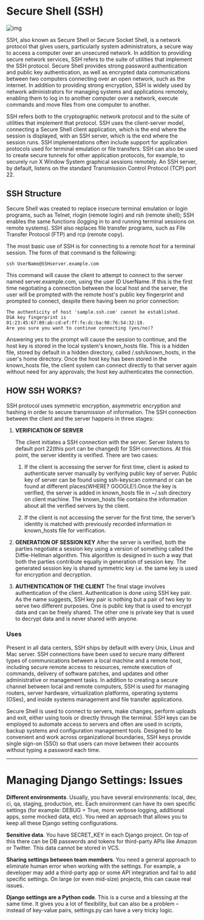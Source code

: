 # Secure Shell (SSH)

![img](https://miro.medium.com/max/875/1*ZItMQX9ycwTOsqNZ9yvSog.jpeg)

SSH, also known as Secure Shell or Secure Socket Shell, is a network protocol that gives users, particularly system administrators, a secure way to access a computer over an unsecured network. In addition to providing secure network services, SSH refers to the suite of utilities that implement the SSH protocol. Secure Shell provides strong password authentication and public key authentication, as well as encrypted data communications between two computers connecting over an open network, such as the internet. In addition to providing strong encryption, SSH is widely used by network administrators for managing systems and applications remotely, enabling them to log in to another computer over a network, execute commands and move files from one computer to another.

SSH refers both to the cryptographic network protocol and to the suite of utilities that implement that protocol. SSH uses the client-server model, connecting a Secure Shell client application, which is the end where the session is displayed, with an SSH server, which is the end where the session runs. SSH implementations often include support for application protocols used for terminal emulation or file transfers. SSH can also be used to create secure tunnels for other application protocols, for example, to securely run X Window System graphical sessions remotely. An SSH server, by default, listens on the standard Transmission Control Protocol (TCP) port 22.

## SSH Structure

Secure Shell was created to replace insecure terminal emulation or login programs, such as Telnet, rlogin (remote login) and rsh (remote shell); SSH enables the same functions (logging in to and running terminal sessions on remote systems). SSH also replaces file transfer programs, such as File Transfer Protocol (FTP) and rcp (remote copy).

The most basic use of SSH is for connecting to a remote host for a terminal session. The form of that command is the following:

    ssh UserName@SSHserver.example.com

This command will cause the client to attempt to connect to the server named server.example.com, using the user ID UserName. If this is the first time negotiating a connection between the local host and the server, the user will be prompted with the remote host's public key fingerprint and prompted to connect, despite there having been no prior connection:

    The authenticity of host 'sample.ssh.com' cannot be established.
    DSA key fingerprint is 01:23:45:67:89:ab:cd:ef:ff:fe:dc:ba:98:76:54:32:10.
    Are you sure you want to continue connecting (yes/no)?


Answering yes to the prompt will cause the session to continue, and the host key is stored in the local system's known_hosts file. This is a hidden file, stored by default in a hidden directory, called /.ssh/known_hosts, in the user's home directory. Once the host key has been stored in the known_hosts file, the client system can connect directly to that server again without need for any approvals; the host key authenticates the connection.

## HOW SSH WORKS?

SSH protocol uses symmetric encryption, asymmetric encryption and hashing in order to secure transmission of information. The SSH connection between the client and the server happens in three stages:



1. **VERIFICATION OF SERVER**

   The client initiates a SSH connection with the    server. Server listens to default port 22(this port    can be changed) for SSH connections. At this point,    the server identity is verified. There are two    cases:
   1. If the client is accessing the server for first    time, client is asked to authenticate server    manually by verifying public key of server. Public    key of server can be found using ssh-keyscan    command or can be found at different places(WHERE?   GOOGLE!).Once the key is verified, the server is    added in known_hosts file in ~/.ssh directory on    client machine. The known_hosts file contains the    information about all the verified servers by the    client.
   
   2. If the client is not accessing the server for    the first time, the server’s identity is matched    with previously recorded information in known_hosts    file for verification.

2. **GENERATION OF SESSION KEY**
After the server is verified, both the parties negotiate a session key using a version of something called the Diffie-Hellman algorithm. This algorithm is designed in such a way that both the parties contribute equally in generation of session key. The generated session key is shared symmetric key i.e. the same key is used for encryption and decryption.

3. **AUTHENTICATION OF THE CLIENT**
The final stage involves authentication of the client. Authentication is done using SSH key pair. As the name suggests, SSH key pair is nothing but a pair of two key to serve two different purposes. One is public key that is used to encrypt data and can be freely shared. The other one is private key that is used to decrypt data and is never shared with anyone.

### Uses

Present in all data centers, SSH ships by default with every Unix, Linux and Mac server. SSH connections have been used to secure many different types of communications between a local machine and a remote host, including secure remote access to resources, remote execution of commands, delivery of software patches, and updates and other administrative or management tasks. In addition to creating a secure channel between local and remote computers, SSH is used for managing routers, server hardware, virtualization platforms, operating systems (OSes), and inside systems management and file transfer applications.

Secure Shell is used to connect to servers, make changes, perform uploads and exit, either using tools or directly through the terminal. SSH keys can be employed to automate access to servers and often are used in scripts, backup systems and configuration management tools. Designed to be convenient and work across organizational boundaries, SSH keys provide single sign-on (SSO) so that users can move between their accounts without typing a password each time.


________________________________

# Managing Django Settings: Issues

**Different environments**. Usually, you have several environments: local, dev, ci, qa, staging, production, etc. Each environment can have its own specific settings (for example: DEBUG = True, more verbose logging, additional apps, some mocked data, etc). You need an approach that allows you to keep all these Django setting configurations.

**Sensitive data**. You have SECRET_KEY in each Django project. On top of this there can be DB passwords and tokens for third-party APIs like Amazon or Twitter. This data cannot be stored in VCS.

**Sharing settings between team members**. You need a general approach to eliminate human error when working with the settings. For example, a developer may add a third-party app or some API integration and fail to add specific settings. On large (or even mid-size) projects, this can cause real issues.

**Django settings are a Python code**. This is a curse and a blessing at the same time. It gives you a lot of flexibility, but can also be a problem – instead of key-value pairs, settings.py can have a very tricky logic.
